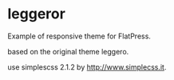 leggeror
========


Example of responsive theme for FlatPress.

based on the original theme leggero.

use simplescss 2.1.2 by http://www.simplecss.it.

